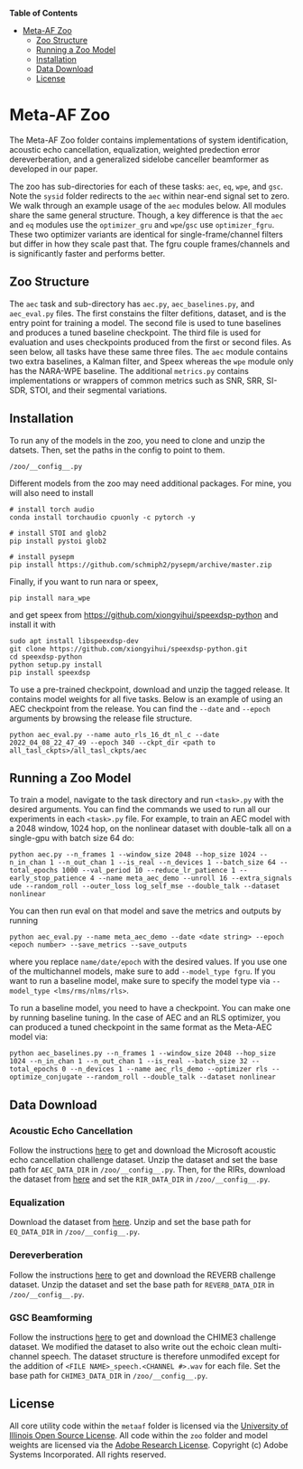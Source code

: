 <!-- START doctoc generated TOC please keep comment here to allow auto update -->
<!-- DON'T EDIT THIS SECTION, INSTEAD RE-RUN doctoc TO UPDATE -->
**Table of Contents** 

- [Meta-AF Zoo](#meta-af-zoo)
  - [Zoo Structure](#zoo-structure)
  - [Running a Zoo Model](#running-a-zoo-model)
  - [Installation](#installation)
  - [Data Download](#data-download)
  - [License](#license)

<!-- END doctoc generated TOC please keep comment here to allow auto update -->

# Meta-AF Zoo

The Meta-AF Zoo folder contains implementations of system identification, acoustic echo cancellation, equalization, weighted predection error dereverberation, and a generalized sidelobe canceller beamformer as developed in our paper.


The zoo has sub-directories for each of these tasks: `aec`, `eq`, `wpe`, and `gsc`. Note the `sysid` folder redirects to the `aec` within near-end signal set to zero. We walk through an example usage of the `aec` modules below. All modules share the same general structure. Though, a key difference is that the `aec` and `eq` modules use the `optimizer_gru` and  `wpe`/`gsc` use `optimizer_fgru`. These two optimizer variants are identical for single-frame/channel filters but differ in how they scale past that. The fgru couple frames/channels and is significantly faster and performs better.


## Zoo Structure

The `aec` task and sub-directory has `aec.py`, `aec_baselines.py`, and `aec_eval.py` files. The first constains the filter defitions, dataset, and is the entry point for training a model. The second file is used to tune baselines and produces a tuned baseline checkpoint. The third file is used for evaluation and uses checkpoints produced from the first or second files. As seen below, all tasks have these same three files. The `aec` module contains two extra baselines, a Kalman filter, and Speex whereas the `wpe` module only has the NARA-WPE baseline. The additional `metrics.py` contains implementations or wrappers of common metrics such as SNR, SRR, SI-SDR, STOI, and their segmental variations. 


## Installation

To run any of the models in the zoo, you need to clone and unzip the datsets. Then, set the paths in the config to point to them.

```{bash}
/zoo/__config__.py
```

Different models from the zoo may need additional packages. For mine, you will also need to install

```{bash}
# install torch audio
conda install torchaudio cpuonly -c pytorch -y

# install STOI and glob2
pip install pystoi glob2

# install pysepm
pip install https://github.com/schmiph2/pysepm/archive/master.zip
```

Finally, if you want to run nara or speex,

```{bash}
pip install nara_wpe
```

and get speex from <https://github.com/xiongyihui/speexdsp-python> and install it with

```{bash}
sudo apt install libspeexdsp-dev
git clone https://github.com/xiongyihui/speexdsp-python.git
cd speexdsp-python
python setup.py install
pip install speexdsp
```

To use a pre-trained checkpoint, download and unzip the tagged release. It contains model weights for all five tasks. Below is an example of using an AEC checkpoint from the release. You can find the `--date` and `--epoch` arguments by browsing the release file structure.

```{bash}
python aec_eval.py --name auto_rls_16_dt_nl_c --date 2022_04_08_22_47_49 --epoch 340 --ckpt_dir <path to all_tasl_ckpts>/all_tasl_ckpts/aec
```

## Running a Zoo Model

To train a model, navigate to the task directory and run `<task>.py` with the desired arguments. You can find the commands we used to run all our experiments in each `<task>.py` file. For example, to train an AEC model with a 2048 window, 1024 hop, on the nonlinear dataset with double-talk all on a single-gpu with batch size 64 do:

```{bash}
python aec.py --n_frames 1 --window_size 2048 --hop_size 1024 --n_in_chan 1 --n_out_chan 1 --is_real --n_devices 1 --batch_size 64 --total_epochs 1000 --val_period 10 --reduce_lr_patience 1 --early_stop_patience 4 --name meta_aec_demo --unroll 16 --extra_signals ude --random_roll --outer_loss log_self_mse --double_talk --dataset nonlinear
```

You can then run eval on that model and save the metrics and outputs by running

```{bash}
python aec_eval.py --name meta_aec_demo --date <date string> --epoch <epoch number> --save_metrics --save_outputs
```

where you replace `name/date/epoch` with the desired values. If you use one of the multichannel models, make sure to add `--model_type fgru`. If you want to run a baseline model, make sure to specify the model type via `--model_type <lms/rms/nlms/rls>`.

To run a baseline model, you need to have a checkpoint. You can make one by running baseline tuning. In the case of AEC and an RLS optimizer, you can produced a tuned checkpoint in the same format as the Meta-AEC model via:

```{bash}
python aec_baselines.py --n_frames 1 --window_size 2048 --hop_size 1024 --n_in_chan 1 --n_out_chan 1 --is_real --batch_size 32 --total_epochs 0 --n_devices 1 --name aec_rls_demo --optimizer rls --optimize_conjugate --random_roll --double_talk --dataset nonlinear
```


## Data Download

### Acoustic Echo Cancellation

Follow the instructions [here](https://github.com/microsoft/AEC-Challenge) to get and download the Microsoft acoustic echo cancellation challenge dataset. Unzip the dataset and set the base path for `AEC_DATA_DIR` in `/zoo/__config__.py`. Then, for the RIRs, download the dataset from [here](https://www.openslr.org/28/) and set the `RIR_DATA_DIR` in `/zoo/__config__.py`.

### Equalization

Download the dataset from [here](https://zenodo.org/record/4660670#.YlmuBpPMKYQ). Unzip and set the base path for `EQ_DATA_DIR` in `/zoo/__config__.py`.

### Dereverberation

Follow the instructions [here](http://reverb2014.dereverberation.com/download.html) to get and download the REVERB challenge dataset. Unzip the dataset and set the base path for `REVERB_DATA_DIR` in `/zoo/__config__.py`.

### GSC Beamforming

Follow the instructions [here](https://catalog.ldc.upenn.edu/LDC2017S24) to get and download the CHIME3 challenge dataset. We modified the dataset to also write out the echoic clean multi-channel speech. The dataset structure is therefore unmodifed except for the addition of `<FILE NAME>_speech.<CHANNEL #>.wav` for each file. Set the base path for `CHIME3_DATA_DIR` in `/zoo/__config__.py`.


## License

All core utility code within the `metaaf` folder is licensed via the [University of Illinois Open Source License](../metaaf/LICENSE). All code within the `zoo` folder and model weights are licensed via the [Adobe Research License](LICENSE). Copyright (c) Adobe Systems Incorporated. All rights reserved.
